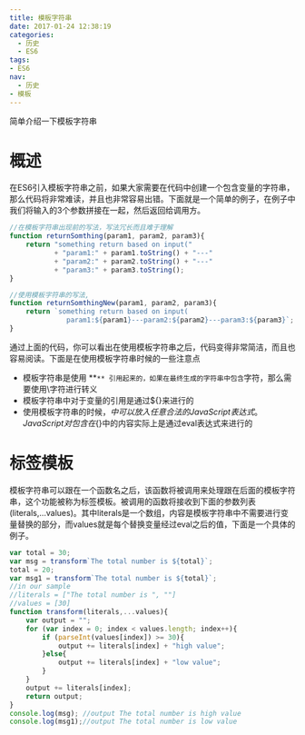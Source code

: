 ```yaml
---
title: 模板字符串
date: 2017-01-24 12:38:19
categories:
  - 历史
  - ES6
tags:
- ES6
nav:
  - 历史
- 模板
---
```

简单介绍一下模板字符串
<!--more-->
# 概述  
在ES6引入模板字符串之前，如果大家需要在代码中创建一个包含变量的字符串，那么代码将非常难读，并且也非常容易出错。下面就是一个简单的例子，在例子中我们将输入的3个参数拼接在一起，然后返回给调用方。   
```javascript
//在模板字符串出现前的写法，写法冗长而且难于理解
function returnSomthing(param1, param2, param3){
    return "something return based on input("
           + "param1:" + param1.toString() + "---"
           + "param2:" + param2.toString() + "---"
           + "param3:" + param3.toString();
}

//使用模板字符串的写法,
function returnSomthingNew(param1, param2, param3){
    return `something return based on input(
              param1:${param1}---param2:${param2}---param3:${param3}`;
}
```

通过上面的代码，你可以看出在使用模板字符串之后，代码变得非常简洁，而且也容易阅读。下面是在使用模板字符串时候的一些注意点  
* 模板字符串是使用 **`** 引用起来的，如果在最终生成的字符串中包含`字符，那么需要使用\字符进行转义
* 模板字符串中对于变量的引用是通过${}来进行的
* 使用模板字符串的时候，${}中可以放入任意合法的JavaScript表达式。JavaScript对包含在${}中的内容实际上是通过eval表达式来进行的  

# 标签模板  
模板字符串可以跟在一个函数名之后，该函数将被调用来处理跟在后面的模板字符串，这个功能被称为标签模板。被调用的函数将接收到下面的参数列表(literals,...values)。其中literals是一个数组，内容是模板字符串中不需要进行变量替换的部分，而values就是每个替换变量经过eval之后的值，下面是一个具体的例子。  
```javascript
var total = 30;
var msg = transform`The total number is ${total}`;
total = 20;
var msg1 = transform`The total number is ${total}`;
//in our sample
//literals = ["The total number is ", ""]
//values = [30]
function transform(literals,...values){
    var output = "";
    for (var index = 0; index < values.length; index++){
	    if (parseInt(values[index]) >= 30){
			output += literals[index] + "high value";
		}else{
			output += literals[index] + "low value";
		}
    }
    output += literals[index];
    return output;
}
console.log(msg); //output The total number is high value
console.log(msg1);//output The total number is low value
```